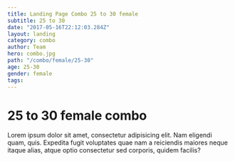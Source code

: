 ```yaml
---
title: Landing Page Combo 25 to 30 female
subtitle: 25 to 30
date: "2017-05-16T22:12:03.284Z"
layout: landing
category: combo
author: Team
hero: combo.jpg
path: "/combo/female/25-30"
age: 25-30
gender: female
tags:
---
```


# 25 to 30 female combo

Lorem ipsum dolor sit amet, consectetur adipisicing elit. Nam eligendi quam, quis. Expedita fugit voluptates quae nam a reiciendis maiores neque itaque alias, atque optio consectetur sed corporis, quidem facilis?